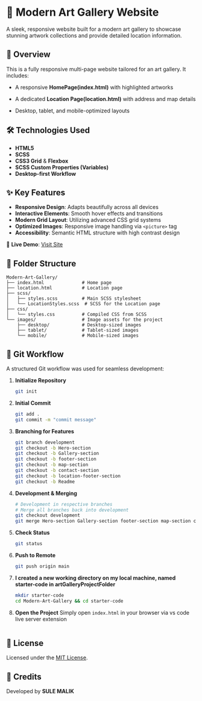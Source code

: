 
# 🎨 Modern Art Gallery Website

A sleek, responsive website built for a modern art gallery to showcase stunning artwork collections and provide detailed location information.

## 📌 Overview

This is a fully responsive multi-page website tailored for an art gallery. It includes:
- A responsive **HomePage(index.html)** with highlighted artworks
- A dedicated **Location Page(location.html)** with address and map details

- Desktop, tablet, and mobile-optimized layouts

## 🛠 Technologies Used

- **HTML5**
- **SCSS**
- **CSS3 Grid** & **Flexbox**
- **SCSS Custom Properties (Variables)**
- **Desktop-first Workflow**

## ✨ Key Features

- **Responsive Design**: Adapts beautifully across all devices
- **Interactive Elements**: Smooth hover effects and transitions
- **Modern Grid Layout**: Utilizing advanced CSS grid systems
- **Optimized Images**: Responsive image handling via `<picture>` tag
- **Accessibility**: Semantic HTML structure with high contrast design

🔗 **Live Demo**: [Visit Site](https://art-gallery-website-ui-9gp7.vercel.app/)

## 📁 Folder Structure

```
Modern-Art-Gallery/
├── index.html              # Home page
├── location.html           # Location page
├── scss/
│   ├── styles.scss         # Main SCSS stylesheet
│   └── LocationStyles.scss  # SCSS for the Location page
├── css/
│   └── styles.css          # Compiled CSS from SCSS
└── images/                 # Image assets for the project
    ├── desktop/            # Desktop-sized images
    ├── tablet/             # Tablet-sized images
    └── mobile/             # Mobile-sized images
```

## 🔧 Git Workflow

A structured Git workflow was used for seamless development:

1. **Initialize Repository**
   ```bash
   git init
   ```

2. **Initial Commit**
   ```bash
   git add .
   git commit -m "commit message"
   ```

3. **Branching for Features**
   ```bash
   git branch development
   git checkout -b Hero-section
   git checkout -b Gallery-section
   git checkout -b footer-section
   git checkout -b map-section
   git checkout -b contact-section
   git checkout -b location-footer-section
   git checkout -b Readme
   ```

4. **Development & Merging**
   ```bash
   # Development in respective branches
   # Merge all branches back into development
   git checkout development
   git merge Hero-section Gallery-section footer-section map-section contact-section location-footer-section Readme
   ```

5. **Check Status**
   ```bash
   git status
   ```

6. **Push to Remote**
   ```bash
   git push origin main
   ```


1. **I created a new working directory on my local machine, named starter-code in artGalleryProjectFolder**
   ```bash
   mkdir starter-code
   cd Modern-Art-Gallery && cd starter-code
   ```

2. **Open the Project**
   Simply open `index.html` in your browser via vs code live server extension
   ```

## 📝 License

Licensed under the [MIT License](LICENSE).

## 🙌 Credits

Developed by **SULE MALIK**
